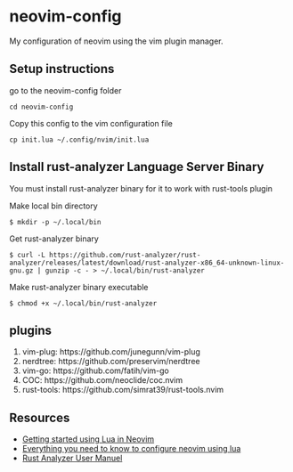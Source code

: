# neovim-config
My configuration of neovim using the vim plugin manager.

## Setup instructions

go to the neovim-config folder
```
cd neovim-config
```
Copy this config to the vim configuration file
```
cp init.lua ~/.config/nvim/init.lua
```

## Install rust-analyzer Language Server Binary
You must install rust-analyzer binary for it to work with rust-tools plugin

Make local bin directory
```
$ mkdir -p ~/.local/bin
```

Get rust-analyzer binary
```
$ curl -L https://github.com/rust-analyzer/rust-analyzer/releases/latest/download/rust-analyzer-x86_64-unknown-linux-gnu.gz | gunzip -c - > ~/.local/bin/rust-analyzer
```

Make rust-analyzer binary executable
```
$ chmod +x ~/.local/bin/rust-analyzer
```


## plugins
<ol>
  <li> vim-plug: https://github.com/junegunn/vim-plug </li>
  <li> nerdtree: https://github.com/preservim/nerdtree </li>
  <li> vim-go: https://github.com/fatih/vim-go </li>
  <li> COC: https://github.com/neoclide/coc.nvim </li>
  <li> rust-tools: https://github.com/simrat39/rust-tools.nvim </li>
</ol>

## Resources
* [Getting started using Lua in Neovim](https://github.com/nanotee/nvim-lua-guide#defining-mappings)
* [Everything you need to know to configure neovim using lua](https://vonheikemen.github.io/devlog/tools/configuring-neovim-using-lua/)
* [Rust Analyzer User Manuel](https://rust-analyzer.github.io/manual.html#rust-analyzer-language-server-binary)
